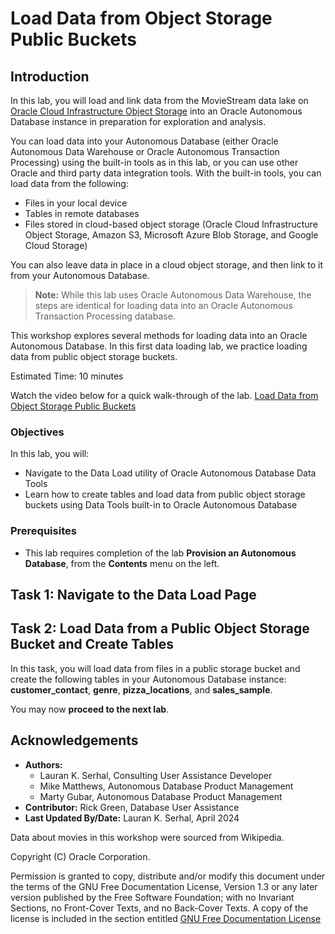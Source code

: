 # Load Data from Object Storage Public Buckets

## Introduction

In this lab, you will load and link data from the MovieStream data lake on [Oracle Cloud Infrastructure Object Storage](https://www.oracle.com/cloud/storage/object-storage.html) into an Oracle Autonomous Database instance in preparation for exploration and analysis.

You can load data into your Autonomous Database (either Oracle Autonomous Data Warehouse or Oracle Autonomous Transaction Processing) using the built-in tools as in this lab, or you can use other Oracle and third party data integration tools. With the built-in tools, you can load data from the following:

+ Files in your local device
+ Tables in remote databases
+ Files stored in cloud-based object storage (Oracle Cloud Infrastructure Object Storage, Amazon S3, Microsoft Azure Blob Storage, and Google Cloud Storage)

You can also leave data in place in a cloud object storage, and then link to it from your Autonomous Database.

> **Note:** While this lab uses Oracle Autonomous Data Warehouse, the steps are identical for loading data into an Oracle Autonomous Transaction Processing database.

This workshop explores several methods for loading data into an Oracle Autonomous Database. In this first data loading lab, we practice loading data from public object storage buckets.

Estimated Time: 10 minutes

Watch the video below for a quick walk-through of the lab.
[Load Data from Object Storage Public Buckets](videohub:1_skl03gxs)

### Objectives

In this lab, you will:
* Navigate to the Data Load utility of Oracle Autonomous Database Data Tools
* Learn how to create tables and load data from public object storage buckets using Data Tools built-in to Oracle Autonomous Database

### Prerequisites

- This lab requires completion of the lab **Provision an Autonomous Database**, from the **Contents** menu on the left.

## Task 1: Navigate to the Data Load Page

[](include:adb-goto-data-load-utility.md)

## Task 2: Load Data from a Public Object Storage Bucket and Create Tables

In this task, you will load data from files in a public storage bucket and create the following tables in your Autonomous Database instance: **customer\_contact**, **genre**, **pizza\_locations**, and **sales\_sample**.

[](include:adb-load-public-db-actions.md)

You may now **proceed to the next lab**.

## Acknowledgements

* **Authors:**
    * Lauran K. Serhal, Consulting User Assistance Developer
    * Mike Matthews, Autonomous Database Product Management
    * Marty Gubar, Autonomous Database Product Management
* **Contributor:** Rick Green, Database User Assistance
* **Last Updated By/Date:** Lauran K. Serhal, April 2024

Data about movies in this workshop were sourced from Wikipedia.

Copyright (C) Oracle Corporation.

Permission is granted to copy, distribute and/or modify this document
under the terms of the GNU Free Documentation License, Version 1.3
or any later version published by the Free Software Foundation;
with no Invariant Sections, no Front-Cover Texts, and no Back-Cover Texts.
A copy of the license is included in the section entitled [GNU Free Documentation License](files/gnu-free-documentation-license.txt)
